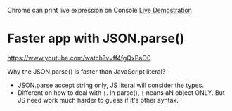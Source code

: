 Chrome can print live expression on Console
[Live Demostration](https://twitter.com/i/status/1201219613779869696)

# Faster app with JSON.parse()
https://www.youtube.com/watch?v=ff4fgQxPaO0

Why the JSON.parse() is faster than JavaScript literal?
- JSON.parse accept string only, JS literal will consider the types.
- Different on how to deal with `{`. In parse(), `{` neans aN object ONLY. But JS need work much harder to guess if it's other syntax.
